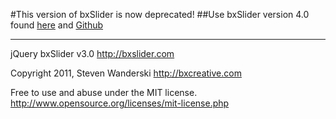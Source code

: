 #This version of bxSlider is now deprecated!
##Use bxSlider version 4.0 found [here](http://bxslider.com) and [Github](https://github.com/wandoledzep/bxslider-4)

---

jQuery bxSlider v3.0
http://bxslider.com

Copyright 2011, Steven Wanderski
http://bxcreative.com

Free to use and abuse under the MIT license.
http://www.opensource.org/licenses/mit-license.php